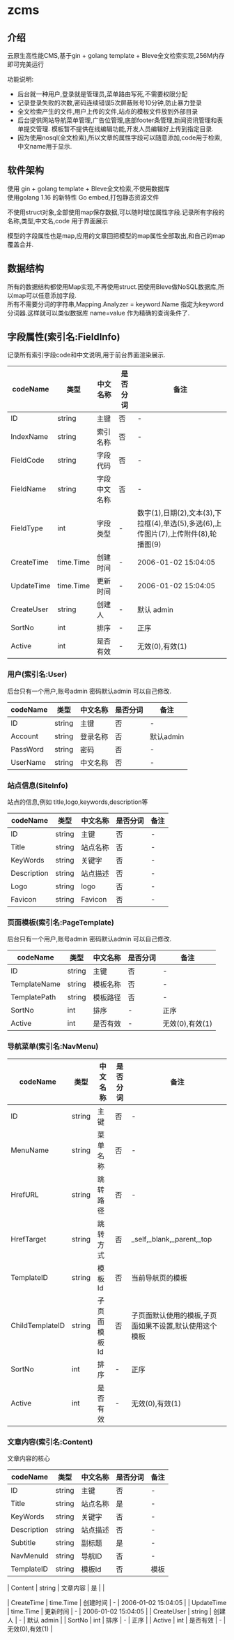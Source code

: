 # zcms

## 介绍
云原生高性能CMS,基于gin + golang template + Bleve全文检索实现,256M内存即可完美运行  

功能说明:  
- 后台就一种用户,登录就是管理员,菜单路由写死,不需要权限分配  
- 记录登录失败的次数,密码连续错误5次屏蔽账号10分钟,防止暴力登录  
- 全文检索产生的文件,用户上传的文件,站点的模板文件放到外部目录
- 后台提供网站导航菜单管理,广告位管理,底部footer条管理,新闻资讯管理和表单提交管理. 模板暂不提供在线编辑功能,开发人员编辑好上传到指定目录.
- 因为使用nosql(全文检索),所以文章的属性字段可以随意添加,code用于检索,中文name用于显示.


## 软件架构
使用 gin + golang template + Bleve全文检索,不使用数据库  
使用golang 1.16 的新特性 Go embed,打包静态资源文件  

不使用struct对象,全部使用map保存数据,可以随时增加属性字段.记录所有字段的名称,类型,中文名,code 用于界面展示  

模型的字段属性也是map,应用的文章回把模型的map属性全部取出,和自己的map覆盖合并.  


## 数据结构
所有的数据结构都使用Map实现,不再使用struct.因使用Bleve做NoSQL数据库,所以map可以任意添加字段.  
所有不需要分词的字符串,Mapping.Analyzer = keyword.Name 指定为keyword分词器.这样就可以类似数据库 name=value 作为精确的查询条件了.  


## 字段属性(索引名:FieldInfo)
记录所有索引字段code和中文说明,用于前台界面渲染展示.

| codeName    | 类型         | 中文名称    | 是否分词 |  备注       | 
| ----------- | ----------- | ----------- | ------- | ----------- |
| ID          | string      | 主键        | 否       |    -  |
| IndexName   | string      | 索引名称     | 否       |    -  |
| FieldCode   | string      | 字段代码     |否       |    -  |
| FieldName   | string      | 字段中文名称 | 否       |    -  |
| FieldType   | int         | 字段类型     | -       | 数字(1),日期(2),文本(3),下拉框(4),单选(5),多选(6),上传图片(7),上传附件(8),轮播图(9)  |
| CreateTime  | time.Time   | 创建时间     | -       |  2006-01-02 15:04:05  |
| UpdateTime  | time.Time   | 更新时间     | -       |  2006-01-02 15:04:05  |
| CreateUser  | string      | 创建人       | -       |  默认 admin  |
| SortNo      | int         | 排序        | -       |  正序  |
| Active      | int         | 是否有效     | -       |  无效(0),有效(1)  |

### 用户(索引名:User)
后台只有一个用户,账号admin 密码默认admin 可以自己修改.

| codeName    | 类型         | 中文名称    | 是否分词 |  备注       | 
| ----------- | ----------- | ----------- | ------- | ----------- |
| ID          | string      | 主键        | 否       |    -  |
| Account     | string      | 登录名称     | 否       |  默认admin  |
| PassWord    | string      | 密码        | 否       |    -  |
| UserName    | string      | 中文名称     | 否       |    -  |

### 站点信息(SiteInfo)
站点的信息,例如 title,logo,keywords,description等

| codeName    | 类型         | 中文名称    | 是否分词 |  备注       | 
| ----------- | ----------- | ----------- | ------- | ----------- |
| ID          | string      | 主键         | 否      |    -  |
| Title       | string      | 站点名称     | 否      |     -  |
| KeyWords    | string      | 关键字       | 否      |     -  |
| Description | string      | 站点描述     | 否      |     -  |
| Logo        | string      | logo        | 否      |     -  |
| Favicon     | string      | Favicon     | 否      |     -  |

### 页面模板(索引名:PageTemplate)
后台只有一个用户,账号admin 密码默认admin 可以自己修改.

| codeName    | 类型         | 中文名称    | 是否分词 |  备注       | 
| ----------- | ----------- | ----------- | ------- | ----------- |
| ID          | string      | 主键        | 否       |    -  |
| TemplateName| string      | 模板名称     | 否       |    -  |
| TemplatePath| string      | 模板路径     | 否       |    -  |
| SortNo      | int         | 排序        | -       |  正序  |
| Active      | int         | 是否有效     | -       |  无效(0),有效(1)  |

### 导航菜单(索引名:NavMenu)
| codeName    | 类型         | 中文名称    | 是否分词 |  备注       | 
| ----------- | ----------- | ----------- | ------- | ----------- |
| ID          | string      | 主键        | 否       |    -  |
| MenuName    | string      | 菜单名称     | 否       |    -  |
| HrefURL     | string      | 跳转路径     | 否       |    -  |
| HrefTarget  | string      | 跳转方式     | 否       | _self,_blank,_parent,_top|
| TemplateID  | string      | 模板Id       | 否       | 当前导航页的模板  |
| ChildTemplateID  | string | 子页面模板Id  | 否      | 子页面默认使用的模板,子页面如果不设置,默认使用这个模板 |
| SortNo      | int         | 排序        | -       |  正序  |
| Active      | int         | 是否有效     | -       |  无效(0),有效(1)  |

### 文章内容(索引名:Content)
文章内容的核心

| codeName    | 类型         | 中文名称    | 是否分词 |  备注       | 
| ----------- | ----------- | ----------- | ------- | ----------- |
| ID          | string      | 主键         | 否      |    -  |
| Title       | string      | 站点名称     | 是      |     -  |
| KeyWords    | string      | 关键字       | 否      |     -  |
| Description | string      | 站点描述     | 否      |     -  |
| Subtitle    | string      | 副标题       | 是      |     -  |
| NavMenuId   | string      | 导航ID       | 否      |     -  |
| TemplateID  | string      | 模板Id       | 否      | 模板  |

| Content     | string      | 文章内容     | 是      |       |

| CreateTime  | time.Time   | 创建时间     | -       |  2006-01-02 15:04:05  |
| UpdateTime  | time.Time   | 更新时间     | -       |  2006-01-02 15:04:05  |
| CreateUser  | string      | 创建人       | -       |  默认 admin  |
| SortNo      | int         | 排序        | -       |  正序  |
| Active      | int         | 是否有效     | -       |  无效(0),有效(1)  |